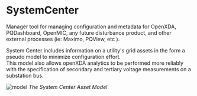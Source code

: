 # SystemCenter
Manager tool for managing configuration and metadata for OpenXDA, PQDashboard, OpenMIC, any future disturbance product, and other external processes (ie: Maximo, PQView, etc ). 

System Center includes information on a utility's grid assets in the form a pseudo model to minimize configuration effort.  
This model also allows openXDA analytics to be performed more reliably with the specification of secondary and tertiary voltage measurements on a substation bus.

![model](https://gridprotectionalliance.org/images/products/SysCtrAssetModel.jpg)
*The System Center Asset Model*
